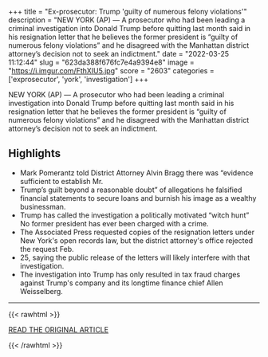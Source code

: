 +++
title = "Ex-prosecutor: Trump 'guilty of numerous felony violations'"
description = "NEW YORK (AP) — A prosecutor who had been leading a criminal investigation into Donald Trump before  quitting last month   said in his resignation letter that he believes the former president is “guilty of numerous felony violations” and he disagreed with the Manhattan district attorney’s decision not to seek an indictment."
date = "2022-03-25 11:12:44"
slug = "623da388f676fc7e4a9394e8"
image = "https://i.imgur.com/FthXIU5.jpg"
score = "2603"
categories = ['exprosecutor', 'york', 'investigation']
+++

NEW YORK (AP) — A prosecutor who had been leading a criminal investigation into Donald Trump before  quitting last month   said in his resignation letter that he believes the former president is “guilty of numerous felony violations” and he disagreed with the Manhattan district attorney’s decision not to seek an indictment.

## Highlights

- Mark Pomerantz told District Attorney Alvin Bragg there was “evidence sufficient to establish Mr.
- Trump’s guilt beyond a reasonable doubt” of allegations he falsified financial statements to secure loans and burnish his image as a wealthy businessman.
- Trump has called the investigation a politically motivated “witch hunt” No former president has ever been charged with a crime.
- The Associated Press requested copies of the resignation letters under New York's open records law, but the district attorney's office rejected the request Feb.
- 25, saying the public release of the letters will likely interfere with that investigation.
- The investigation into Trump has only resulted in tax fraud charges against Trump's company and its longtime finance chief Allen Weisselberg.

---

{{< rawhtml >}}
  <p class="article-category">
    <a target="_blank" href="https://apnews.com/article/business-new-york-manhattan-donald-trump-criminal-investigations-291b0ac45cf89e6e558d31247d17eeee">READ THE ORIGINAL ARTICLE</a>
  </p>
{{< /rawhtml >}}
